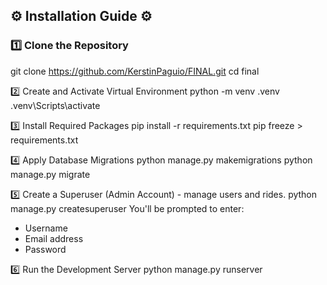 ## ⚙️ Installation Guide ⚙️ ##

### 1️⃣ Clone the Repository
git clone https://github.com/KerstinPaguio/FINAL.git
cd final

2️⃣ Create and Activate Virtual Environment
python -m venv .venv
.venv\Scripts\activate

3️⃣ Install Required Packages 
pip install -r requirements.txt
pip freeze > requirements.txt

4️⃣ Apply Database Migrations
python manage.py makemigrations
python manage.py migrate

5️⃣ Create a Superuser (Admin Account) - manage users and rides.
python manage.py createsuperuser
You'll be prompted to enter:
- Username
- Email address
- Password

6️⃣ Run the Development Server
python manage.py runserver
